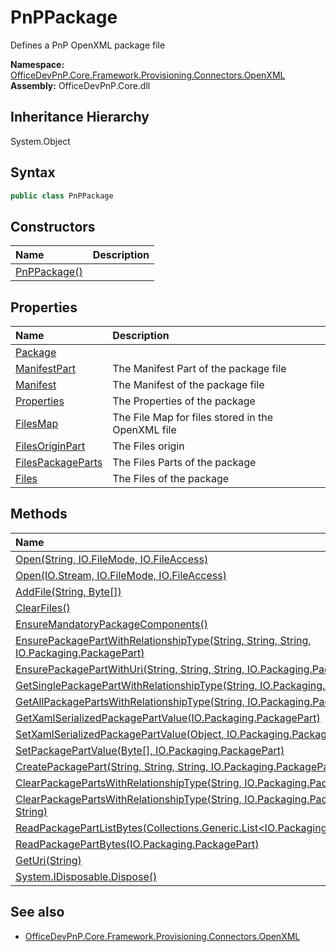 # PnPPackage
Defines a PnP OpenXML package file  

**Namespace:** [OfficeDevPnP.Core.Framework.Provisioning.Connectors.OpenXML](OfficeDevPnP.Core.Framework.Provisioning.Connectors.OpenXML.md)  
**Assembly:** OfficeDevPnP.Core.dll  
## Inheritance Hierarchy
System.Object  
## Syntax
```C#
public class PnPPackage
```
## Constructors
|**Name**|**Description**|
|:-----|:-----|
| [PnPPackage()](OfficeDevPnP.Core.Framework.Provisioning.Connectors.OpenXML.PnPPackage.Constructor1details.md) | 
## Properties
|**Name**|**Description**|
|:-----|:-----|
| [Package](OfficeDevPnP.Core.Framework.Provisioning.Connectors.OpenXML.PnPPackage.Package.md) | 
| [ManifestPart](OfficeDevPnP.Core.Framework.Provisioning.Connectors.OpenXML.PnPPackage.ManifestPart.md) | The Manifest Part of the package file
| [Manifest](OfficeDevPnP.Core.Framework.Provisioning.Connectors.OpenXML.PnPPackage.Manifest.md) | The Manifest of the package file
| [Properties](OfficeDevPnP.Core.Framework.Provisioning.Connectors.OpenXML.PnPPackage.Properties.md) | The Properties of the package
| [FilesMap](OfficeDevPnP.Core.Framework.Provisioning.Connectors.OpenXML.PnPPackage.FilesMap.md) | The File Map for files stored in the OpenXML file
| [FilesOriginPart](OfficeDevPnP.Core.Framework.Provisioning.Connectors.OpenXML.PnPPackage.FilesOriginPart.md) | The Files origin
| [FilesPackageParts](OfficeDevPnP.Core.Framework.Provisioning.Connectors.OpenXML.PnPPackage.FilesPackageParts.md) | The Files Parts of the package
| [Files](OfficeDevPnP.Core.Framework.Provisioning.Connectors.OpenXML.PnPPackage.Files.md) | The Files of the package
## Methods
|**Name**|**Description**|
|:-----|:-----|
| [Open(String, IO.FileMode, IO.FileAccess)](OfficeDevPnP.Core.Framework.Provisioning.Connectors.OpenXML.PnPPackage.OpenStringIO.FileModeIO.FileAccess.md) | 
| [Open(IO.Stream, IO.FileMode, IO.FileAccess)](OfficeDevPnP.Core.Framework.Provisioning.Connectors.OpenXML.PnPPackage.OpenIO.StreamIO.FileModeIO.FileAccess.md) | 
| [AddFile(String, Byte[])](OfficeDevPnP.Core.Framework.Provisioning.Connectors.OpenXML.PnPPackage.AddFileStringByte[].md) | 
| [ClearFiles()](OfficeDevPnP.Core.Framework.Provisioning.Connectors.OpenXML.PnPPackage.ClearFiles.md) | 
| [EnsureMandatoryPackageComponents()](OfficeDevPnP.Core.Framework.Provisioning.Connectors.OpenXML.PnPPackage.EnsureMandatoryPackageComponents.md) | 
| [EnsurePackagePartWithRelationshipType(String, String, String, IO.Packaging.PackagePart)](OfficeDevPnP.Core.Framework.Provisioning.Connectors.OpenXML.PnPPackage.EnsurePackagePartWithRelationshipTypeStringStringStringIO.Packaging.PackagePart.md) | 
| [EnsurePackagePartWithUri(String, String, String, IO.Packaging.PackagePart)](OfficeDevPnP.Core.Framework.Provisioning.Connectors.OpenXML.PnPPackage.EnsurePackagePartWithUriStringStringStringIO.Packaging.PackagePart.md) | 
| [GetSinglePackagePartWithRelationshipType(String, IO.Packaging.PackagePart)](OfficeDevPnP.Core.Framework.Provisioning.Connectors.OpenXML.PnPPackage.GetSinglePackagePartWithRelationshipTypeStringIO.Packaging.PackagePart.md) | 
| [GetAllPackagePartsWithRelationshipType(String, IO.Packaging.PackagePart)](OfficeDevPnP.Core.Framework.Provisioning.Connectors.OpenXML.PnPPackage.GetAllPackagePartsWithRelationshipTypeStringIO.Packaging.PackagePart.md) | 
| [GetXamlSerializedPackagePartValue(IO.Packaging.PackagePart)](OfficeDevPnP.Core.Framework.Provisioning.Connectors.OpenXML.PnPPackage.GetXamlSerializedPackagePartValueIO.Packaging.PackagePart.md) | 
| [SetXamlSerializedPackagePartValue(Object, IO.Packaging.PackagePart)](OfficeDevPnP.Core.Framework.Provisioning.Connectors.OpenXML.PnPPackage.SetXamlSerializedPackagePartValueObjectIO.Packaging.PackagePart.md) | 
| [SetPackagePartValue(Byte[], IO.Packaging.PackagePart)](OfficeDevPnP.Core.Framework.Provisioning.Connectors.OpenXML.PnPPackage.SetPackagePartValueByte[]IO.Packaging.PackagePart.md) | 
| [CreatePackagePart(String, String, String, IO.Packaging.PackagePart)](OfficeDevPnP.Core.Framework.Provisioning.Connectors.OpenXML.PnPPackage.CreatePackagePartStringStringStringIO.Packaging.PackagePart.md) | 
| [ClearPackagePartsWithRelationshipType(String, IO.Packaging.PackagePart)](OfficeDevPnP.Core.Framework.Provisioning.Connectors.OpenXML.PnPPackage.ClearPackagePartsWithRelationshipTypeStringIO.Packaging.PackagePart.md) | 
| [ClearPackagePartsWithRelationshipType(String, IO.Packaging.PackagePart, String)](OfficeDevPnP.Core.Framework.Provisioning.Connectors.OpenXML.PnPPackage.ClearPackagePartsWithRelationshipTypeStringIO.Packaging.PackagePartString.md) | 
| [ReadPackagePartListBytes(Collections.Generic.List<IO.Packaging.PackagePart>)](OfficeDevPnP.Core.Framework.Provisioning.Connectors.OpenXML.PnPPackage.ReadPackagePartListBytesCollections.Generic.List<IO.Packaging.PackagePart>.md) | 
| [ReadPackagePartBytes(IO.Packaging.PackagePart)](OfficeDevPnP.Core.Framework.Provisioning.Connectors.OpenXML.PnPPackage.ReadPackagePartBytesIO.Packaging.PackagePart.md) | 
| [GetUri(String)](OfficeDevPnP.Core.Framework.Provisioning.Connectors.OpenXML.PnPPackage.GetUriString.md) | 
| [System.IDisposable.Dispose()](OfficeDevPnP.Core.Framework.Provisioning.Connectors.OpenXML.PnPPackage.System.IDisposable.Dispose.md) | 
## See also
- [OfficeDevPnP.Core.Framework.Provisioning.Connectors.OpenXML](OfficeDevPnP.Core.Framework.Provisioning.Connectors.OpenXML.md)
